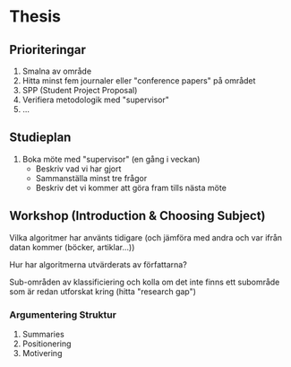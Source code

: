 # Thesis

## Prioriteringar

1. Smalna av område
2. Hitta minst fem journaler eller "conference papers" på området
3. SPP (Student Project Proposal)
4. Verifiera metodologik med "supervisor"
5. ...

## Studieplan

1. Boka möte med "supervisor" (en gång i veckan)
    - Beskriv vad vi har gjort
    - Sammanställa minst tre frågor
    - Beskriv det vi kommer att göra fram tills nästa möte

## Workshop (Introduction & Choosing Subject)

Vilka algoritmer har använts tidigare
(och jämföra med andra och var ifrån datan kommer (böcker, artiklar...))

Hur har algoritmerna utvärderats av författarna?

Sub-områden av klassificiering och kolla om det inte finns ett subområde 
som är redan utforskat kring (hitta "research gap")

### Argumentering Struktur

1. Summaries
2. Positionering
3. Motivering

